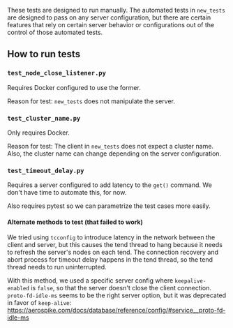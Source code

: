 These tests are designed to run manually. The automated tests in `new_tests` are designed to pass on any server
configuration, but there are certain features that rely on certain server behavior or configurations out of
the control of those automated tests.

## How to run tests

### `test_node_close_listener.py`

Requires Docker configured to use the former.

Reason for test: `new_tests` does not manipulate the server.

### `test_cluster_name.py`

Only requires Docker.

Reason for test: The client in `new_tests` does not expect a cluster name. Also, the cluster name can change depending
on the server configuration.

### `test_timeout_delay.py`

Requires a server configured to add latency to the `get()` command. We don't have time to automate this, for now.

Also requires pytest so we can parametrize the test cases more easily.

#### Alternate methods to test (that failed to work)

We tried using `tcconfig` to introduce latency in the network between the client and server, but this causes the tend thread to hang because it needs to refresh the server's nodes on each tend. The connection recovery and abort process for timeout delay
happens in the tend thread, so the tend thread needs to run uninterrupted.

With this method, we used a specific server config where `keepalive-enabled` is `false`, so that the server doesn't
close the client connection. `proto-fd-idle-ms` seems to be the right server option, but it was deprecated in favor of
`keep-alive`: https://aerospike.com/docs/database/reference/config/#service__proto-fd-idle-ms
